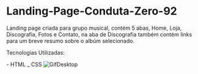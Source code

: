 # Landing-Page-Conduta-Zero-92

<p>Landing page criada para grupo musical, contém 5 abas, Home, Loja, Discografia, Fotos e Contato, na aba de Discografia também contém links para um breve resumo sobre o albúm selecionado.</p>
<p>Tecnologias Utilizadas:</p>
- HTML
_ CSS

<img src="LandingPageCZ92.gif" alt="GifDesktop" />

